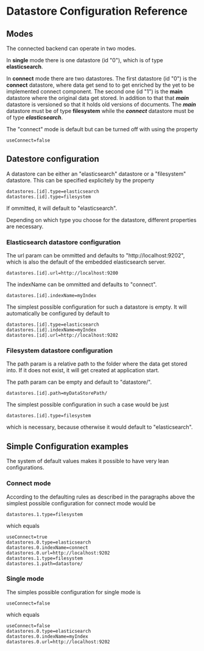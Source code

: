 # Datastore Configuration Reference

## Modes

The connected backend can operate in two modes.

In **single** mode there is one datastore (id "0"), which is of type **elasticsearch**.

In **connect** mode there are two datastores. The first datastore (id "0") is the **connect** 
datastore, where data get send to to get enriched by the yet to be implemented connect component. 
The second one (id "1") is the **main** datastore where the original data get stored. In addition
to that that ***main*** datastore is versioned so that it holds old versions of documents.
The ***main*** datastore must be of type **filesystem** while the ***connect*** datastore must be
of type ***elasticsearch***.

The "connect" mode is default but can be turned off with using the property

```
useConnect=false
```

## Datestore configuration

A datastore can be either an "elasticsearch" datastore or 
a "filesystem" datastore. This can be specified explicitely by
the property

```
datastores.[id].type=elasticsearch
datastores.[id].type=filesystem
```

If ommitted, it will default to "elasticsearch".

Depending on which type you choose for the datastore,
different properties are necessary.

### Elasticsearch datastore configuration

The url param can be ommitted and defaults to "http://localhost:9202", which is 
also the default of the embedded elasticsearch server.

```
datastores.[id].url=http://localhost:9200
```

The indexName can be ommitted and defaults to "connect".

```
datastores.[id].indexName=myIndex
```

The simplest possible configuration for such a datastore is empty.
It will automatically be configured by default to

```
datastores.[id].type=elasticsearch
datastores.[id].indexName=myIndex
datastores.[id].url=http://localhost:9202
```

### Filesystem datastore configuration

The path param is a relative path to the folder where the data get stored
into. If it does not exist, it will get created at application start.

The path param can be empty and default to "datastore/".

```
datastores.[id].path=myDataStorePath/
```

The simplest possible configuration in such a case
would be just

```
datastores.[id].type=filesystem
```

which is necessary, because otherwise it would default to "elasticsearch".

## Simple Configuration examples

The system of default values makes it possible to have very
lean configurations. 

### Connect mode

According to the defaulting rules as described in the paragraphs above 
the simplest possible configuration for connect mode would be

```
datastores.1.type=filesystem
```

which equals 

```
useConnect=true
datastores.0.type=elasticsearch
datastores.0.indexName=connect
datastores.0.url=http://localhost:9202
datastores.1.type=filesystem
datastores.1.path=datastore/
```

### Single mode

The simples possible configuration for single mode is

```
useConnect=false
```

which equals

```
useConnect=false
datastores.0.type=elasticsearch
datastores.0.indexName=myIndex
datastores.0.url=http://localhost:9202
```

